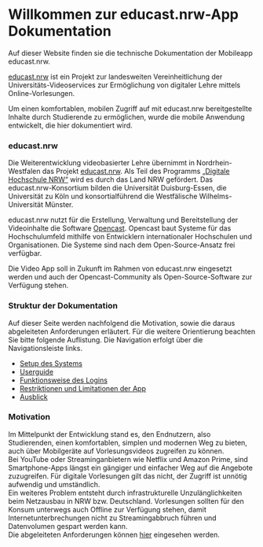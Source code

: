 # Willkommen zur educast.nrw-App Dokumentation

Auf dieser Website finden sie die technische Dokumentation der Mobileapp educast.nrw.

[educast.nrw](educast.nrw) ist ein Projekt zur landesweiten Vereinheitlichung der Universitäts-Videoservices zur Ermöglichung von digitaler Lehre mittels Online-Vorlesungen.

Um einen komfortablen, mobilen Zugriff auf mit educast.nrw bereitgestellte Inhalte durch Studierende zu ermöglichen, wurde die mobile Anwendung entwickelt, die hier dokumentiert wird.

### educast.nrw
Die Weiterentwicklung videobasierter Lehre übernimmt in Nordrhein-Westfalen das Projekt [educast.nrw](https://educast.nrw/de/). Als Teil des Programms [„Digitale Hochschule NRW“](https://www.dh.nrw) wird es durch das Land NRW gefördert. Das educast.nrw-Konsortium bilden die Universität Duisburg-Essen, die Universität zu Köln und konsortialführend die Westfälische Wilhelms-Universität Münster. 

educast.nrw nutzt für die Erstellung, Verwaltung und Bereitstellung der Videoinhalte die Software [Opencast](https://opencast.org). Opencast baut Systeme für das Hochschulumfeld mithilfe von Entwicklern internationaler Hochschulen und Organisationen. Die Systeme sind nach dem Open-Source-Ansatz frei verfügbar. 

Die Video App soll in Zukunft im Rahmen von educast.nrw eingesetzt werden und auch der Opencast-Community als Open-Source-Software zur Verfügung stehen. 

### Struktur der Dokumentation
Auf dieser Seite werden nachfolgend die Motivation, sowie die daraus abgeleiteten Anforderungen erläutert. Für die weitere Orientierung beachten Sie bitte folgende Auflistung. Die Navigation erfolgt über die Navigationsleiste links.

* [Setup des Systems](setup.md)
* [Userguide](userguide.md)
* [Funktionsweise des Logins](login.md)
* [Restriktionen und Limitationen der App](restriktionen.md)
* [Ausblick](future_work.md)


### Motivation
Im Mittelpunkt der Entwicklung stand es, den Endnutzern, also Studierenden, einen komfortablen, simplen und modernen Weg zu bieten, auch über Mobilgeräte auf Vorlesungsvideos zugreifen zu können.   
Bei YouTube oder Streaminganbietern wie Netflix und Amazon Prime, sind Smartphone-Apps längst ein gängiger und einfacher Weg auf die Angebote zuzugreifen. Für digitale Vorlesungen gilt das nicht, der Zugriff ist unnötig aufwendig und umständlich.  
Ein weiteres Problem entsteht durch infrastrukturelle Unzulänglichkeiten beim Netzausbau in NRW bzw. Deutschland. Vorlesungen sollten für den Konsum unterwegs auch Offline zur Verfügung stehen, damit Internetunterbrechungen nicht zu Streamingabbruch führen und Datenvolumen gespart werden kann.  
Die abgeleiteten Anforderungen können [hier](anforderungen.md) eingesehen werden.
